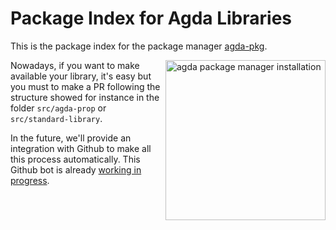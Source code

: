 # Package Index for Agda Libraries

This is the package index for the package manager [agda-pkg](http://github.com/apkgbot/agda-pkg).


<img src="https://github.com/apkgbot/agda-pkg/raw/master/assets/installation.gif"
 alt="agda package manager installation" width=256 align="right" />
  

Nowadays, if you want to make available your library, it's easy but
you must to make a PR following the structure showed for instance
in the folder `src/agda-prop` or `src/standard-library`.

In the future, we'll provide an integration with Github to make
all this process automatically. This Github bot is already [working in progress](https://github.com/jonaprieto/agda-pkg-server).

